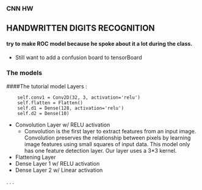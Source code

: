 ### CNN HW

## HANDWRITTEN DIGITS RECOGNITION

#### try to make ROC model because he spoke about it a lot during the class.

* Still want to add a confusion board to tensorBoard

### The models
####The tutorial model 
Layers : 

        self.conv1 = Conv2D(32, 3, activation='relu')
        self.flatten = Flatten()
        self.d1 = Dense(128, activation='relu')
        self.d2 = Dense(10)

* Convolution Layer w/ RELU activation
    * Convolution is the first layer  to extract features from an input image.
    Convolution preserves the relationship between pixels by learning image features using small
    squares of input data. This model only has one feature detection layer. Our layer uses a 3*3 kernel.
* Flattening Layer
* Dense Layer 1 w/ RELU activation
* Dense Layer 2 w/ Linear activation

.
.
.
